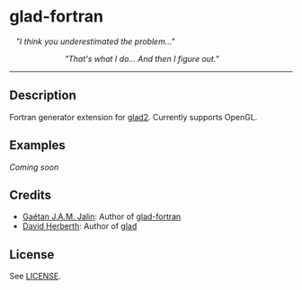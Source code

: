 # glad-fortran

&nbsp;&nbsp; *"I think you underestimated the problem..."*

&nbsp;&nbsp;&nbsp;&nbsp;&nbsp;&nbsp;&nbsp;&nbsp;&nbsp;&nbsp;&nbsp;&nbsp;&nbsp;&nbsp;&nbsp;&nbsp;&nbsp;&nbsp;&nbsp;&nbsp;&nbsp;&nbsp;&nbsp;&nbsp; *"That's what I do... And then I figure out."*

---

## Description

Fortran generator extension for [glad2](https://github.com/Dav1dde/glad).
Currently supports OpenGL.

## Examples

*Coming soon*

## Credits

- [Gaétan J.A.M. Jalin](https://github.com/AarnoldGad): Author of [glad-fortran](https://github.com/AarnoldGad/glad-fortran)
- [David Herberth](https://github.com/Dav1dde): Author of [glad](https://github.com/Dav1dde/glad)

## License

See [LICENSE](/LICENSE).

